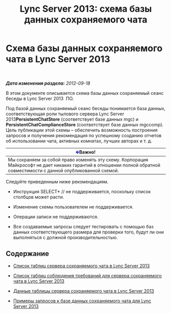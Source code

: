 ﻿---
title: 'Lync Server 2013: схема базы данных сохраняемого чата'
TOCTitle: Схема базы данных сохраняемого чата
ms:assetid: 58d7d94f-42f5-4c3e-8fe5-901fbe92152e
ms:mtpsurl: https://technet.microsoft.com/ru-ru/library/Gg558653(v=OCS.15)
ms:contentKeyID: 49309846
ms.date: 05/19/2016
mtps_version: v=OCS.15
ms.translationtype: HT
---

# Схема базы данных сохраняемого чата в Lync Server 2013

 

_**Дата изменения раздела:** 2012-09-18_

В этом документе описывается схема базы данных сохраняемый сеанс беседы в Lync Server 2013  ПО.

Под базой данных сохраняемый сеанс беседы понимается база данных, соответствующая роли тылового сервера Lync Server 2013**PersistentChatStore** (соответствует базе данных mgc) и **PersistentChatComplianceStore** (соответствует базе данных mgccomp). Цель публикации этой схемы – обеспечить возможность построения запросов и получения рекомендация по успешному созданию отчетов об использовании чата, активных комнатах, лучших авторах и т. д.

<table>
<thead>
<tr class="header">
<th><img src="images/JJ618369.important(OCS.15).gif" title="important" alt="important" />Важно!</th>
</tr>
</thead>
<tbody>
<tr class="odd">
<td>Мы сохраняем за собой право изменять эту схему. Корпорация Майкрософт не дает никаких гарантий в отношении полной обратной совместимости с данной опубликованной схемой.</td>
</tr>
</tbody>
</table>


Следуйте приведенным ниже рекомендациям.

  - Инструкция SELECT\* // не поддерживается, поскольку список столбцов может расти.

  - Изменение схемы пользователем не поддерживается.

  - Операции записи не поддерживаются.

  - Все создаваемые запросы следует тестировать с помощью баз данных соответствующего размера для проверки того, будут ли они выполняться с должной производительностью.

## Содержание

  - [Список таблиц сервера сохраняемого чата в Lync Server 2013](lync-server-2013-list-of-persistent-chat-server-tables.md)

  - [Список таблиц соблюдения требований для сервера сохраняемого чата в Lync Server 2013](lync-server-2013-list-of-persistent-chat-server-compliance-tables.md)

  - [Данные таблицы сервера сохраняемого чата в Lync Server 2013](lync-server-2013-persistent-chat-server-table-details.md)

  - [Примеры запросов к базе данных сохраняемого чата для Lync Server 2013](lync-server-2013-sample-persistent-chat-database-queries.md)


